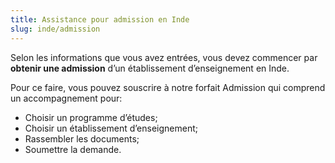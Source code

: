```yaml
---
title: Assistance pour admission en Inde
slug: inde/admission
---
```

Selon les informations que vous avez entrées, vous devez commencer par **obtenir une admission** d’un établissement d’enseignement en Inde.

Pour ce faire, vous pouvez souscrire à notre forfait Admission qui comprend un accompagnement pour:
- Choisir un programme d’études;
- Choisir un établissement d’enseignement;
- Rassembler les documents;
- Soumettre la demande.
